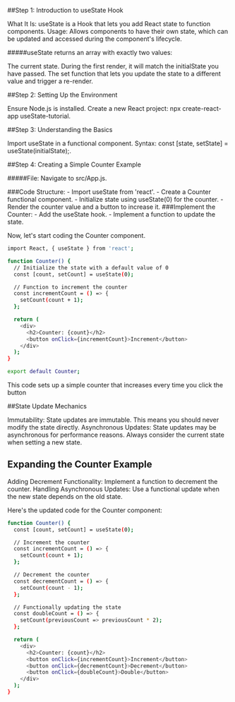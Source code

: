 ##Step 1: Introduction to useState Hook

What It Is: useState is a Hook that lets you add React state to function components.
Usage: Allows components to have their own state, which can be updated and accessed during the component's lifecycle.

#####useState returns an array with exactly two values:

The current state. During the first render, it will match the initialState you have passed.
The set function that lets you update the state to a different value and trigger a re-render.


##Step 2: Setting Up the Environment

Ensure Node.js is installed.
Create a new React project: npx create-react-app useState-tutorial.

##Step 3: Understanding the Basics

Import useState in a functional component.
Syntax: const [state, setState] = useState(initialState);.

##Step 4: Creating a Simple Counter Example

#####File: Navigate to src/App.js.

###Code Structure:
    - Import useState from 'react'.
    - Create a Counter functional component.
    - Initialize state using useState(0) for the counter.
    - Render the counter value and a button to increase it.
###Implement the Counter:
    - Add the useState hook.
    - Implement a function to update the state.

Now, let's start coding the Counter component.

```bash
import React, { useState } from 'react';

function Counter() {
  // Initialize the state with a default value of 0
  const [count, setCount] = useState(0);

  // Function to increment the counter
  const incrementCount = () => {
    setCount(count + 1);
  };

  return (
    <div>
      <h2>Counter: {count}</h2>
      <button onClick={incrementCount}>Increment</button>
    </div>
  );
}

export default Counter;

```

This code sets up a simple counter that increases every time you click the button

##State Update Mechanics

Immutability: State updates are immutable. This means you should never modify the state directly.
Asynchronous Updates: State updates may be asynchronous for performance reasons. Always consider the current state when setting a new state.

## Expanding the Counter Example

Adding Decrement Functionality:
    Implement a function to decrement the counter.
Handling Asynchronous Updates:
    Use a functional update when the new state depends on the old state.

Here's the updated code for the Counter component:

```bash
function Counter() {
  const [count, setCount] = useState(0);

  // Increment the counter
  const incrementCount = () => {
    setCount(count + 1);
  };

  // Decrement the counter
  const decrementCount = () => {
    setCount(count - 1);
  };

  // Functionally updating the state
  const doubleCount = () => {
    setCount(previousCount => previousCount * 2);
  };

  return (
    <div>
      <h2>Counter: {count}</h2>
      <button onClick={incrementCount}>Increment</button>
      <button onClick={decrementCount}>Decrement</button>
      <button onClick={doubleCount}>Double</button>
    </div>
  );
}

```